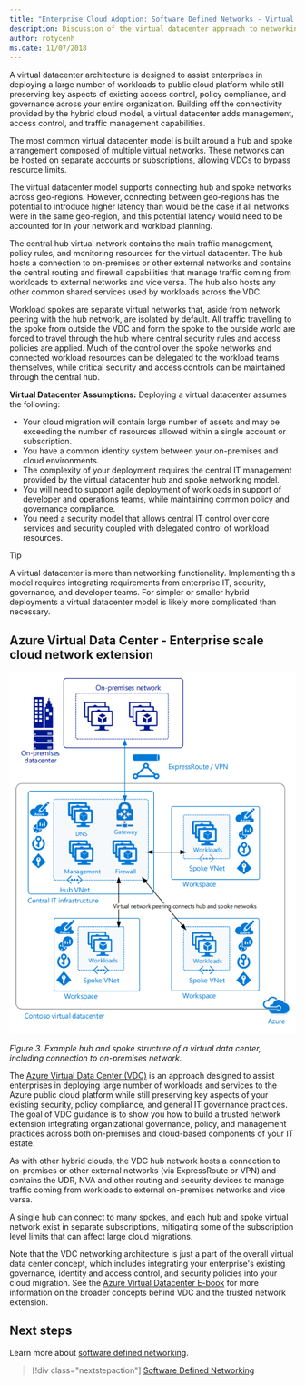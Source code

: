```yaml
---
title: "Enterprise Cloud Adoption: Software Defined Networks - Virtual Datacenter" 
description: Discussion of the virtual datacenter approach to networking in the cloud
author: rotycenh
ms.date: 11/07/2018
---
```




A virtual datacenter architecture is designed to assist enterprises in
deploying a large number of workloads to public cloud platform while still
preserving key aspects of existing access control, policy compliance, and
governance across your entire organization. Building off the connectivity
provided by the hybrid cloud model, a virtual datacenter adds management, access
control, and traffic management capabilities.

The most common virtual datacenter model is built around a hub and spoke
arrangement composed of multiple virtual networks. These networks can be hosted on separate accounts or subscriptions, allowing VDCs to bypass resource limits.

The virtual datacenter model supports connecting hub and spoke networks across geo-regions. However, connecting between geo-regions has the potential to introduce higher latency than would be the case if all networks were in the same geo-region, and this potential latency would need to be accounted for in your network and workload planning.

The central hub virtual network
contains the main traffic management, policy rules, and monitoring resources for the virtual datacenter. The hub hosts a connection to on-premises or other external networks and contains the central routing and firewall capabilities that manage traffic coming from workloads to external networks and vice versa. The hub also hosts any other common shared services used by workloads across the VDC.

Workload spokes are separate virtual networks that, aside from network peering with the hub network, are isolated by default. All traffic travelling to the spoke from outside the VDC and form the spoke to the outside world are forced to travel through the hub where central security rules and access policies are applied. Much of the control over the spoke networks and connected workload resources can be delegated to the workload teams themselves, while critical security and access controls can be maintained through the central hub.

**Virtual Datacenter Assumptions:** Deploying a virtual datacenter assumes the following:

- Your cloud migration will contain large number of assets and may be exceeding the number of resources allowed within a single account or subscription.
- You have a common identity system between your on-premises and cloud environments.
- The complexity of your deployment requires the central IT management provided by the virtual datacenter hub and spoke networking model.
- You will need to support agile deployment of workloads in support of developer and operations teams, while maintaining common policy and governance compliance.
- You need a security model that allows central IT control over core services and security coupled with delegated control of workload resources.

> [!TIP]
> A virtual datacenter is more than networking functionality. Implementing this model requires integrating requirements from enterprise IT, security, governance, and developer teams. For simpler or smaller hybrid deployments a virtual datacenter model is likely more complicated than necessary. 


## Azure Virtual Data Center - Enterprise scale cloud network extension

![Example hub and spoke structure of a virtual data center, including connection to on-premises network](../../_images/infra-sdn-figure3.png)

*Figure 3. Example hub and spoke structure of a virtual data center, including
connection to on-premises network.*

The [Azure Virtual Data Center
(VDC)](https://docs.microsoft.com/en-us/azure/architecture/vdc/) is an approach
designed to assist enterprises in deploying large number of workloads and
services to the Azure public cloud platform while still preserving key aspects
of your existing security, policy compliance, and general IT governance
practices. The goal of VDC guidance is to show you how to build a trusted
network extension integrating organizational governance, policy, and management
practices across both on-premises and cloud-based components of your IT estate.

As with other hybrid clouds, the VDC hub network hosts a connection to
on-premises or other external networks (via ExpressRoute or VPN) and contains
the UDR, NVA and other routing and security devices to manage traffic coming
from workloads to external on-premises networks and vice versa.

A single hub can connect to many spokes, and each hub and spoke virtual network
exist in separate subscriptions, mitigating some of the subscription level
limits that can affect large cloud migrations.

Note that the VDC networking architecture is just a part of the overall virtual
data center concept, which includes integrating your enterprise's existing
governance, identity and access control, and security policies into your cloud
migration. See the [Azure Virtual Datacenter
E-book](https://azure.microsoft.com/en-us/resources/azure-virtual-datacenter/)
for more information on the broader concepts behind VDC and the trusted network
extension.

## Next steps

Learn more about [software defined networking](overview.md).

> [!div class="nextstepaction"]
> [Software Defined Networking](overview.md)